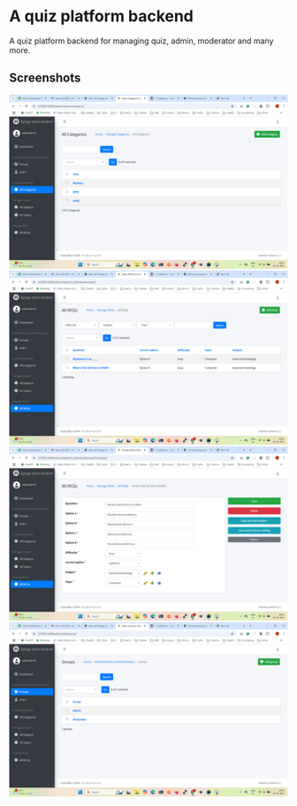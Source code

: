 # A quiz platform backend

A quiz platform backend for managing quiz, admin, moderator and many more.

## Screenshots

![Manage catagory](assets/Screenshot_2025-07-23_200257.png)
![Manage MCQ](assets/Screenshot_2025-07-23_200132.png)
![Add MCQ](assets/Screenshot_2025-07-23_200153.png)
![Dashboard](assets/Screenshot_2025-07-23_200243.png)

